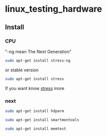 # linux_testing_hardware
## Install  
### CPU
"-ng mean The Next Generation"
```sh
sudo apt-get install stress-ng
```
or stable version
```sh
sudo apt-get install stress
```
If you want know [stress](https://docs.redhat.com/en/documentation/red_hat_enterprise_linux_for_real_time/8/html/optimizing_rhel_8_for_real_time_for_low_latency_operation/assembly_stress-testing-real-time-systems-with-stress-ng_optimizing-rhel8-for-real-time-for-low-latency-operation#assembly_stress-testing-real-time-systems-with-stress-ng_optimizing-RHEL8-for-real-time-for-low-latency-operation) more
### next
```sh
sudo apt-get install hdparm
```
```sh
sudo apt-get install smartmontools 
```
```sh
sudo apt-get install memtest 
```



